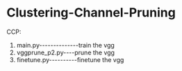 # Clustering-Channel-Pruning
CCP: 
1. main.py--------------train the vgg
2. vggprune_p2.py----prune the vgg   
3. finetune.py----------finetune the vgg  
